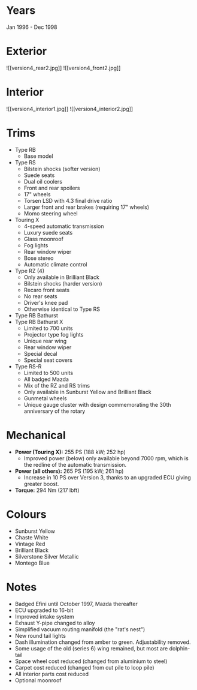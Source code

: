 # Years
Jan 1996 - Dec 1998

# Exterior
![[version4_rear2.jpg]]
![[version4_front2.jpg]]

# Interior
![[version4_interior1.jpg]]
![[version4_interior2.jpg]]

# Trims
- Type RB
	- Base model
- Type RS
	- Bilstein shocks (softer version)
	* Suede seats
	* Dual oil coolers
	* Front and rear spoilers
	* 17" wheels
	* Torsen LSD with 4.3 final drive ratio
	- Larger front and rear brakes (requiring 17" wheels)
	- Momo steering wheel
- Touring X
	- 4-speed automatic transmission
	* Luxury suede seats
	* Glass moonroof
	* Fog lights
	* Rear window wiper
	* Bose stereo
	* Automatic climate control
- Type RZ (4)
	- Only available in Brilliant Black
	* Bilstein shocks (harder version)
	* Recaro front seats
	* No rear seats
	* Driver's knee pad
	* Otherwise identical to Type RS
- Type RB Bathurst
- Type RB Bathurst X
	- Limited to 700 units
	- Projector type fog lights
	- Unique rear wing
	- Rear window wiper
	- Special decal
	- Special seat covers
- Type RS-R
	- Limited to 500 units
	- All badged Mazda
	- Mix of the RZ and RS trims
	- Only available in Sunburst Yellow and Brilliant Black
	- Gunmetal wheels
	- Unique gauge cluster with design commemorating the 30th anniversary of the rotary

# Mechanical
* **Power (Touring X):** 255 PS (188 kW; 252 hp)
	* Improved power (below) only available beyond 7000 rpm, which is the redline of the automatic transmission.
* **Power (all others):** 265 PS (195 kW; 261 hp)
	* Increase in 10 PS over Version 3, thanks to an upgraded ECU giving greater boost.
* **Torque:** 294 Nm (217 lbft)

# Colours
- Sunburst Yellow
- Chaste White
- Vintage Red
- Brilliant Black
- Silverstone Silver Metallic
- Montego Blue

# Notes
* Badged Efini until October 1997, Mazda thereafter
* ECU upgraded to 16-bit
* Improved intake system
* Exhaust Y-pipe changed to alloy
* Simplified vacuum routing manifold (the "rat's nest")
* New round tail lights
* Dash illumination changed from amber to green. Adjustability removed.
* Some usage of the old (series 6) wing remained, but most are dolphin-tail
* Space wheel cost reduced (changed from aluminium to steel)
* Carpet cost reduced (changed from cut pile to loop pile)
* All interior parts cost reduced
* Optional moonroof
